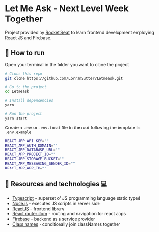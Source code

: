# Let Me Ask - Next Level Week Together

Project provided by [Rocket Seat](https://rocketseat.com.br/) to learn frontend development employing React JS and Firebase.

<!-- <div align="center">

<img src="https://res.cloudinary.com/lorransutter/image/upload/v1591489742/ecoleta_site_preview.gif" alt="Site preview" height="300"/>
<img src="https://res.cloudinary.com/lorransutter/image/upload/v1591491000/ecoleta_mobile_preview.gif" alt="Mobile preview" height="300"/>

</div> -->

## :runner: How to run

Open your terminal in the folder you want to clone the project

```sh
# Clone this repo
git clone https://github.com/LorranSutter/Letmeask.git

# Go to the project
cd Letmeask

# Install dependencies
yarn

# Run the project
yarn start
```

Create a `.env` or `.env.local` file in the root following the template in `.env.example`

```sh
REACT_APP_API_KEY=""
REACT_APP_AUTH_DOMAIN=""
REACT_APP_DATABASE_URL=""
REACT_APP_PROJECT_ID=""
REACT_APP_STORAGE_BUCKET=""
REACT_APP_MESSAGING_SENDER_ID=""
REACT_APP_APP_ID=""
```

## :book: Resources and technologies :computer:

- [Typescript](https://www.typescriptlang.org/) - superset of JS programming language static typed
- [Node.js](https://nodejs.org/en/) - executes JS scripts in server side
- [ReactJS](https://reactjs.org/) - frontend library
- [React router dom](https://www.npmjs.com/package/react-router-dom) - routing and navigation for react apps
- [Firebase](https://firebase.google.com/) - backend as a service provider
- [Class names](https://www.npmjs.com/package/classnames) - conditionally join classNames together
